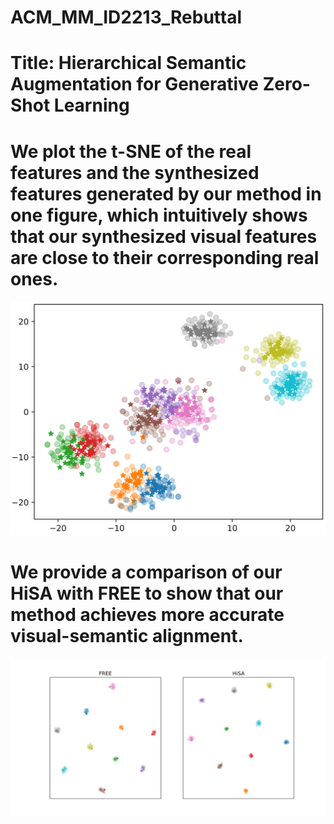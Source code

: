 # ACM_MM_ID2213_Rebuttal
# Title: Hierarchical Semantic Augmentation for Generative Zero-Shot Learning

# We plot the t-SNE of the real features and the synthesized features generated by our method in one figure, which intuitively shows that our synthesized visual features are close to their corresponding real ones.

![image](./tSNE_HiSA.png)

# We provide a comparison of our HiSA with FREE to show that our method achieves more accurate visual-semantic alignment.

![image](./FREE_HiSA_Alignment.png)
